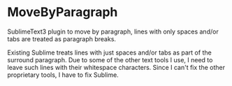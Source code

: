 # MoveByParagraph
SublimeText3 plugin to move by paragraph, lines with only spaces and/or tabs are treated as paragraph breaks.

Existing Sublime treats lines with just spaces and/or tabs as part of the surround paragraph.  Due to some of the other text tools I use, I need to leave such lines with their whitespace characters.  Since I can't fix the other proprietary tools, I have to fix Sublime.

